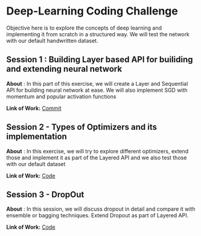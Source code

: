 # Deep-Learning Coding Challenge

Objective here is to explore the concepts of deep learning and implementing it from scratch in a structured way. We will test the network with our default handwritten dataset.


## Session 1 : Building Layer based API for builiding and extending neural network
 
**About** : In this part of this exercise, we will create a Layer and Sequential API for building neural network at ease. We will also implement SGD with momentum and popular activation functions


**Link of Work:**   [Commit](https://github.com/barathvaj/Deep-Learning/blob/master/Build%20Layer%20Based%20API%20-%20Neural%20Network%20with%20SGD.ipynb)


## Session 2 - Types of Optimizers and its implementation

**About** : In this exercise, we will try to explore different optimizers, extend those and implement it as part of the Layered API and we also test those with our default dataset

**Link of Work:**   [Code](https://github.com/barathvaj/Deep-Learning/blob/master/Types%20of%20Optimizers%20and%20its%20implementation.ipynb)


## Session 3 -  DropOut 

**About** : In this session, we will discuss dropout in detail and compare it with ensemble or bagging techniques. Extend Dropout as part of Layered API.

**Link of Work:** [Code](https://github.com/barathvaj/Deep-Learning/blob/master/Dropout.ipynb)

